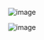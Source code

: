 ![image](https://user-images.githubusercontent.com/113804525/196008530-ccd7d176-7495-42a0-98f1-67e7fc3d5d7d.png)

![image](https://user-images.githubusercontent.com/113804525/196008586-7455b55c-5b44-4681-aab0-1f195cfba487.png)
